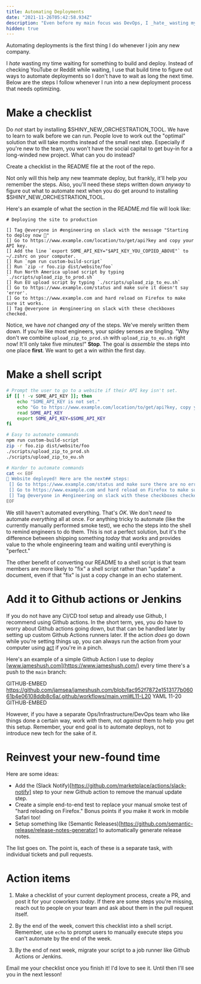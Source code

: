 ```yaml
---
title: Automating Deployments
date: "2021-11-26T05:42:58.934Z"
description: "Even before my main focus was DevOps, I _hate_ wasting my time waiting for something to build and deploy. Instead of checking YouTube or Reddit while waiting, I use that build time to figure out ways to automate deployments so I don't have to wait as long the next time. Below are the steps I follow whenever I run into a new deployment process that hasn't _quite_ been automated yet."
hidden: true
---
```


Automating deployments is the first thing I do whenever I join any new company.

I _hate_ wasting my time waiting for something to build and deploy. Instead of checking YouTube or Reddit while waiting, I use that build time to figure out ways to automate deployments so I don't have to wait as long the next time. Below are the steps I follow whenever I run into a new deployment process that needs optimizing.

# Make a checklist

Do _not_ start by installing $SHINY_NEW_ORCHESTRATION_TOOL. We have to learn to walk before we can run. People love to work out the "optimal" solution that will take months instead of the small next step. Especially if you're new to the team, you won't have the social capital to get buy-in for a long-winded new project. What can you do instead?

Create a checklist in the README file at the root of the repo.

Not only will this help any new teammate deploy, but frankly, it'll help _you_ remember the steps. Also, you'll need these steps written down _anyway_ to figure out what to automate next when you do get around to installing $SHINY_NEW_ORCHESTRATION_TOOL.

Here's an example of what the section in the README.md file will look like:

```MD
# Deploying the site to production

[] Tag @everyone in #engineering on slack with the message "Starting to deploy now 🚀"
[] Go to https://www.example.com/location/to/get/api?key and copy your API key.
[] Add the line `export SOME_API_KEY="$API_KEY_YOU_COPIED_ABOVE"` to ~/.zshrc on your computer.
[] Run `npm run custom-build-script`
[] Run `zip -r foo.zip dist/website/foo`
[] Run North America upload script by typing `./scripts/upload_zip_to_prod.sh`
[] Run EU upload script by typing `./scripts/upload_zip_to_eu.sh`
[] Go to https://www.example.com/status and make sure it doesn't say 'error'.
[] Go to https://www.example.com and hard reload on Firefox to make sure it works.
[] Tag @everyone in #engineering on slack with these checkboxes checked.
```

Notice, we have _not_ changed _any_ of the steps. We've merely written them down. If you're like most engineers, your spidey senses are tingling. "Why don't we combine `upload_zip_to_prod.sh` with `upload_zip_to_eu.sh` right now! It'll only take five minutes!" **Stop**. The goal is _assemble_ the steps into one place **first**. We want to get a win within the first day.

# Make a shell script

```bash
# Prompt the user to go to a website if their API key isn't set.
if [[ ! -v SOME_API_KEY ]]; then
    echo "SOME_API_KEY is not set."
    echo "Go to https://www.example.com/location/to/get/api?key, copy your API key and paste it below:"
    read SOME_API_KEY
    export SOME_API_KEY=$SOME_API_KEY
fi

# Easy to automate commands
npm run custom-build-script
zip -r foo.zip dist/website/foo
./scripts/upload_zip_to_prod.sh
./scripts/upload_zip_to_eu.sh

# Harder to automate commands
cat << EOF
🎉 Website deployed! Here are the next## steps:
 [] Go to https://www.example.com/status and make sure there are no errors.
 [] Go to https://www.example.com and hard reload on Firefox to make sure it works.
 [] Tag @everyone in #engineering on slack with these checkboxes checked.
EOF
```

We still haven't automated everything. That's _OK_. We don't _need_ to automate _everything_ all at once. For anything tricky to automate (like the currently manually performed smoke test), we echo the steps into the shell to remind engineers to do them. This is not a perfect solution, but it's the difference between shipping something _today_ that _works_ and provides value to the whole engineering team and waiting until everything is "perfect."

The other benefit of converting our README to a shell script is that team members are more likely to "fix" a shell script rather than "update" a document, even if that "fix" is just a copy change in an echo statement.

# Add it to Github actions or Jenkins

If you do not have any CI/CD tool setup and already use Github, I recommend using Github actions. In the short term, yes, you do have to worry about Github actions going down, but that can be handled later by setting up custom Github Actions runners later. If the action _does_ go down while you're setting things up, you can always run the action from your computer using [act](https://github.com/nektos/act) if you're in a pinch.

Here's an example of a simple Github Action I use to deploy [www.jameshush.com](https://www.jameshush.com/) every time there's a push to the `main` branch:

GITHUB-EMBED https://github.com/jamsea/jameshush.com/blob/fac952f7872e1513177b06061b4e06108ddb8c6a/.github/workflows/main.yml#L11-L20 YAML 11-20 GITHUB-EMBED

However, if you have a separate Ops/Infrastructure/DevOps team who like things done a certain way, work _with_ them, not _against_ them to help you get this setup.
Remember, your end goal is to automate deploys, not to introduce new tech for the sake of it.

# Reinvest your new-found time

Here are some ideas:

- Add the (Slack Notify)[https://github.com/marketplace/actions/slack-notify] step to your new Github action to remove the manual update step.
- Create a simple end-to-end test to replace your manual smoke test of "hard reloading on Firefox." Bonus points if you make it work in mobile Safari too!
- Setup something like (Semantic Releases)[https://github.com/semantic-release/release-notes-generator] to automatically generate release notes.

The list goes on. The point is, each of these is a separate task, with individual tickets and pull requests.

# Action items

1. Make a checklist of your current deployment process, create a PR, and post it for your coworkers _today_. If there are some steps you're missing, reach out to people on your team and ask about them in the pull request itself.

2. By the end of the week, convert this checklist into a shell script. Remember, use `echo` to prompt users to manually execute steps you can't automate by the end of the week.

3. By the end of next week, migrate your script to a job runner like Github Actions or Jenkins.

Email me your checklist once you finish it! I'd love to see it. Until then I'll see you in the next lesson!
